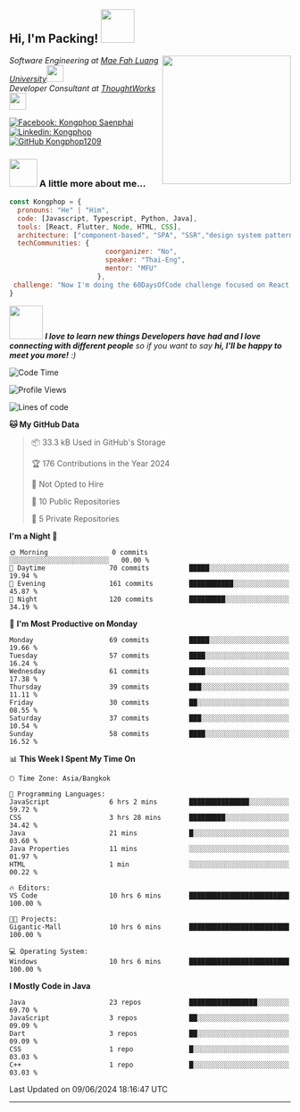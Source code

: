 <h2> Hi, I'm Packing! <img src="https://media.giphy.com/media/mGcNjsfWAjY5AEZNw6/giphy.gif" width="60"></h2>
<img align='right' src="https://media.giphy.com/media/ieyl9zmCjO4b4t6qoY/giphy.gif" width="230">
<p><em>Software Engineering at <a href="http://www.unb.br">Mae Fah Luang University</a><img src="https://media.giphy.com/media/fYSnHlufseco8Fh93Z/giphy.gif" width="30"></br>Developer Consultant at <a href="https://www.thoughtworks.com">ThoughtWorks</a><img src="https://media.giphy.com/media/WUlplcMpOCEmTGBtBW/giphy.gif" width="30"> 
</em></p>

[![Facebook: Kongphop Saenphai](https://img.shields.io/badge/-Kongphop%20Saenphai-1877F2?style=flat-square&logo=facebook&logoColor=white&link=https://www.facebook.com/profile.php?id=100009078336515)](https://www.facebook.com/profile.php?id=100009078336515)
[![Linkedin: Kongphop](https://img.shields.io/badge/-Kongphop-blue?style=flat-square&logo=Linkedin&logoColor=white&link=https://www.linkedin.com/in/kongphop-saenphai-34a557288/)](https://www.linkedin.com/in/kongphop-saenphai-34a557288/)
[![GitHub Kongphop1209](https://img.shields.io/github/followers/Kongphop1209?label=follow&style=social)](https://github.com/kongphop1209)


### <img src="https://media.giphy.com/media/VgCDAzcKvsR6OM0uWg/giphy.gif" width="50"> A little more about me...  

```javascript
const Kongphop = {
  pronouns: "He" | "Him",
  code: [Javascript, Typescript, Python, Java],
  tools: [React, Flutter, Node, HTML, CSS],
  architecture: ["component-based", "SPA", "SSR","design system pattern"],
  techCommunities: {
                        coorganizer: "No",
                        speaker: "Thai-Eng",
                        mentor: "MFU"
                      },
 challenge: "Now I'm doing the 60DaysOfCode challenge focused on React and Mobile App"
}
```

<img src="https://media.giphy.com/media/LnQjpWaON8nhr21vNW/giphy.gif" width="60"> <em><b>I love to learn new things Developers have had and I love connecting with different people</b> so if you want to say <b>hi, I'll be happy to meet you more!</b> :)</em>

<!--START_SECTION:waka-->
![Code Time](http://img.shields.io/badge/Code%20Time-37%20hrs%2041%20mins-blue)

![Profile Views](http://img.shields.io/badge/Profile%20Views-0-blue)

![Lines of code](https://img.shields.io/badge/From%20Hello%20World%20I%27ve%20Written-2.3%20million%20lines%20of%20code-blue)

**🐱 My GitHub Data** 

> 📦 33.3 kB Used in GitHub's Storage 
 > 
> 🏆 176 Contributions in the Year 2024
 > 
> 🚫 Not Opted to Hire
 > 
> 📜 10 Public Repositories 
 > 
> 🔑 5 Private Repositories 
 > 
**I'm a Night 🦉** 

```text
🌞 Morning                0 commits           ░░░░░░░░░░░░░░░░░░░░░░░░░   00.00 % 
🌆 Daytime                70 commits          █████░░░░░░░░░░░░░░░░░░░░   19.94 % 
🌃 Evening                161 commits         ███████████░░░░░░░░░░░░░░   45.87 % 
🌙 Night                  120 commits         █████████░░░░░░░░░░░░░░░░   34.19 % 
```
📅 **I'm Most Productive on Monday** 

```text
Monday                   69 commits          █████░░░░░░░░░░░░░░░░░░░░   19.66 % 
Tuesday                  57 commits          ████░░░░░░░░░░░░░░░░░░░░░   16.24 % 
Wednesday                61 commits          ████░░░░░░░░░░░░░░░░░░░░░   17.38 % 
Thursday                 39 commits          ███░░░░░░░░░░░░░░░░░░░░░░   11.11 % 
Friday                   30 commits          ██░░░░░░░░░░░░░░░░░░░░░░░   08.55 % 
Saturday                 37 commits          ███░░░░░░░░░░░░░░░░░░░░░░   10.54 % 
Sunday                   58 commits          ████░░░░░░░░░░░░░░░░░░░░░   16.52 % 
```


📊 **This Week I Spent My Time On** 

```text
🕑︎ Time Zone: Asia/Bangkok

💬 Programming Languages: 
JavaScript               6 hrs 2 mins        ███████████████░░░░░░░░░░   59.72 % 
CSS                      3 hrs 28 mins       █████████░░░░░░░░░░░░░░░░   34.42 % 
Java                     21 mins             █░░░░░░░░░░░░░░░░░░░░░░░░   03.60 % 
Java Properties          11 mins             ░░░░░░░░░░░░░░░░░░░░░░░░░   01.97 % 
HTML                     1 min               ░░░░░░░░░░░░░░░░░░░░░░░░░   00.22 % 

🔥 Editors: 
VS Code                  10 hrs 6 mins       █████████████████████████   100.00 % 

🐱‍💻 Projects: 
Gigantic-Mall            10 hrs 6 mins       █████████████████████████   100.00 % 

💻 Operating System: 
Windows                  10 hrs 6 mins       █████████████████████████   100.00 % 
```

**I Mostly Code in Java** 

```text
Java                     23 repos            █████████████████░░░░░░░░   69.70 % 
JavaScript               3 repos             ██░░░░░░░░░░░░░░░░░░░░░░░   09.09 % 
Dart                     3 repos             ██░░░░░░░░░░░░░░░░░░░░░░░   09.09 % 
CSS                      1 repo              █░░░░░░░░░░░░░░░░░░░░░░░░   03.03 % 
C++                      1 repo              █░░░░░░░░░░░░░░░░░░░░░░░░   03.03 % 
```




 Last Updated on 09/06/2024 18:16:47 UTC
<!--END_SECTION:waka-->


---


